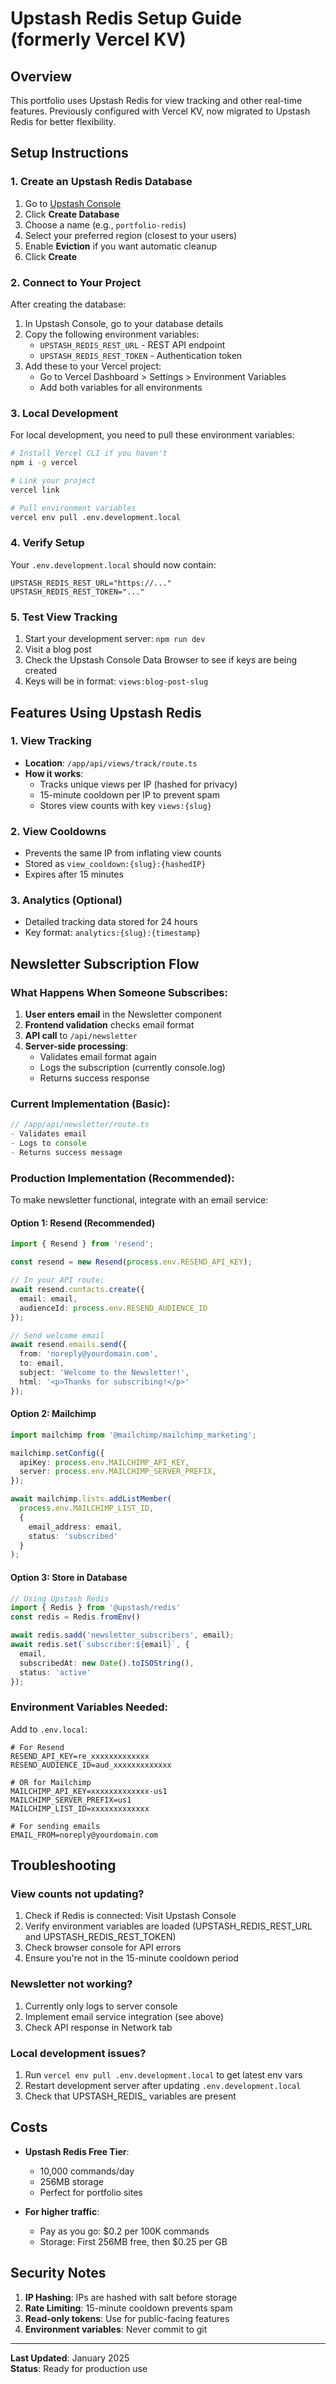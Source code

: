 # Upstash Redis Setup Guide (formerly Vercel KV)

## Overview
This portfolio uses Upstash Redis for view tracking and other real-time features. Previously configured with Vercel KV, now migrated to Upstash Redis for better flexibility.

## Setup Instructions

### 1. Create an Upstash Redis Database

1. Go to [Upstash Console](https://console.upstash.com)
2. Click **Create Database**
3. Choose a name (e.g., `portfolio-redis`)
4. Select your preferred region (closest to your users)
5. Enable **Eviction** if you want automatic cleanup
6. Click **Create**

### 2. Connect to Your Project

After creating the database:

1. In Upstash Console, go to your database details
2. Copy the following environment variables:
   - `UPSTASH_REDIS_REST_URL` - REST API endpoint
   - `UPSTASH_REDIS_REST_TOKEN` - Authentication token
3. Add these to your Vercel project:
   - Go to Vercel Dashboard > Settings > Environment Variables
   - Add both variables for all environments

### 3. Local Development

For local development, you need to pull these environment variables:

```bash
# Install Vercel CLI if you haven't
npm i -g vercel

# Link your project
vercel link

# Pull environment variables
vercel env pull .env.development.local
```

### 4. Verify Setup

Your `.env.development.local` should now contain:
```env
UPSTASH_REDIS_REST_URL="https://..."
UPSTASH_REDIS_REST_TOKEN="..."
```

### 5. Test View Tracking

1. Start your development server: `npm run dev`
2. Visit a blog post
3. Check the Upstash Console Data Browser to see if keys are being created
4. Keys will be in format: `views:blog-post-slug`

## Features Using Upstash Redis

### 1. View Tracking
- **Location**: `/app/api/views/track/route.ts`
- **How it works**:
  - Tracks unique views per IP (hashed for privacy)
  - 15-minute cooldown per IP to prevent spam
  - Stores view counts with key `views:{slug}`

### 2. View Cooldowns
- Prevents the same IP from inflating view counts
- Stored as `view_cooldown:{slug}:{hashedIP}`
- Expires after 15 minutes

### 3. Analytics (Optional)
- Detailed tracking data stored for 24 hours
- Key format: `analytics:{slug}:{timestamp}`

## Newsletter Subscription Flow

### What Happens When Someone Subscribes:

1. **User enters email** in the Newsletter component
2. **Frontend validation** checks email format
3. **API call** to `/api/newsletter`
4. **Server-side processing**:
   - Validates email format again
   - Logs the subscription (currently console.log)
   - Returns success response

### Current Implementation (Basic):
```typescript
// /app/api/newsletter/route.ts
- Validates email
- Logs to console
- Returns success message
```

### Production Implementation (Recommended):

To make newsletter functional, integrate with an email service:

#### Option 1: Resend (Recommended)
```typescript
import { Resend } from 'resend';

const resend = new Resend(process.env.RESEND_API_KEY);

// In your API route:
await resend.contacts.create({
  email: email,
  audienceId: process.env.RESEND_AUDIENCE_ID
});

// Send welcome email
await resend.emails.send({
  from: 'noreply@yourdomain.com',
  to: email,
  subject: 'Welcome to the Newsletter!',
  html: '<p>Thanks for subscribing!</p>'
});
```

#### Option 2: Mailchimp
```typescript
import mailchimp from '@mailchimp/mailchimp_marketing';

mailchimp.setConfig({
  apiKey: process.env.MAILCHIMP_API_KEY,
  server: process.env.MAILCHIMP_SERVER_PREFIX,
});

await mailchimp.lists.addListMember(
  process.env.MAILCHIMP_LIST_ID,
  { 
    email_address: email, 
    status: 'subscribed' 
  }
);
```

#### Option 3: Store in Database
```typescript
// Using Upstash Redis
import { Redis } from '@upstash/redis'
const redis = Redis.fromEnv()

await redis.sadd('newsletter_subscribers', email);
await redis.set(`subscriber:${email}`, {
  email,
  subscribedAt: new Date().toISOString(),
  status: 'active'
});
```

### Environment Variables Needed:

Add to `.env.local`:
```env
# For Resend
RESEND_API_KEY=re_xxxxxxxxxxxxx
RESEND_AUDIENCE_ID=aud_xxxxxxxxxxxxx

# OR for Mailchimp
MAILCHIMP_API_KEY=xxxxxxxxxxxxx-us1
MAILCHIMP_SERVER_PREFIX=us1
MAILCHIMP_LIST_ID=xxxxxxxxxxxxx

# For sending emails
EMAIL_FROM=noreply@yourdomain.com
```

## Troubleshooting

### View counts not updating?
1. Check if Redis is connected: Visit Upstash Console
2. Verify environment variables are loaded (UPSTASH_REDIS_REST_URL and UPSTASH_REDIS_REST_TOKEN)
3. Check browser console for API errors
4. Ensure you're not in the 15-minute cooldown period

### Newsletter not working?
1. Currently only logs to server console
2. Implement email service integration (see above)
3. Check API response in Network tab

### Local development issues?
1. Run `vercel env pull .env.development.local` to get latest env vars
2. Restart development server after updating `.env.development.local`
3. Check that UPSTASH_REDIS_ variables are present

## Costs

- **Upstash Redis Free Tier**: 
  - 10,000 commands/day
  - 256MB storage
  - Perfect for portfolio sites

- **For higher traffic**:
  - Pay as you go: $0.2 per 100K commands
  - Storage: First 256MB free, then $0.25 per GB

## Security Notes

1. **IP Hashing**: IPs are hashed with salt before storage
2. **Rate Limiting**: 15-minute cooldown prevents spam
3. **Read-only tokens**: Use for public-facing features
4. **Environment variables**: Never commit to git

---

**Last Updated**: January 2025  
**Status**: Ready for production use